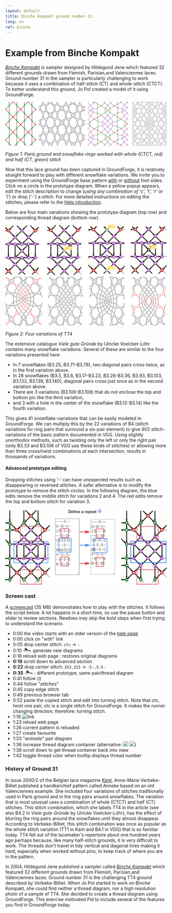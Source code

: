 ```yaml
---
layout: default
title: Binche Kompakt ground number 31
lang: en
ref: binche
---
```


Example from Binche Kompakt
===========================
 [_Binche Kompakt_](https://www.deutscher-kloeppelverband.de/katalog/) is sampler designed by Hildegund Jene which featured 32 different grounds drawn from Flemish, Parisian,and Valenciennes laces.  Ground number 31 in the sampler is particularly challenging to work because it uses a combination of half-stitch (CT) and whole-stitch (CTCT). To better understand this ground, Jo Pol created a model of it using GroundForge.

![](images/kompakt-31-challenge.png)

_Figure 1: Paris ground and snowflake rings worked with whole (CTCT, red) and half (CT, green) stitch_

Now that this lace ground has been captured in GroundForge, it is relatively straight forward to play with different snowflake variations. 
We invite you to experiment using the GroundForge base pattern [with] or [without] foot sides.  Click on a circle in the prototype diagram.  When a yellow popup appears, edit the stitch description to change (_using any combination of 'c', 't', 'r' or 'l'_) or drop (_'-'_) a stitch.  For more detailed instructions on editing the stitches, please refer to the [Help introduction](index). 

Below are four main variations showing the prototype diagram (top row) and corresponding thread diagram (bottom row).

![](images/kompakt-31.png)

_Figure 2: Four variations of TT4_

The extensive catalogue _Viele gute Gründe_ by Ulricke Voelcker-Löhr contains many snowflake variations.  Several of these are similar to the four variations presented here:
* In 7 snowflakes (B3.25, B3.71-B3.76), two diagonal pairs cross twice, as in the first variation above.
* In 28 snowflakes (B3.5, B3.6, B3.17-B3.23, B3.26-B3.36, B3.93, B3.103, B3.132, B3.139, B3.140), diagonal pairs cross just once as in the second variation above.
* There are 3 variations (B3.106-B3.108) that do not enclose the top and bottom pin like the third variation,
* and 3 with a hole in the center of the snowflake (B3.12-B3.14) like the fourth variation. 
 
 This gives 41 snowflake-variations that can be easily modeled in GroundForge. We can multiply this by the 22 variations of B4 (stitch variations for ring pairs that surround a six-pair element) to give 902 stitch-variations of the basic pattern documented in VGG.  Using slightly unorthodox methods, such as twisting only the left or only the right pair (only B3.33 and B3.106 of VGG use these kinds of stitches) or allowing more than three cross/twist combinations at each intersection, results in thousands of variations.

[without]: /GroundForge/tiles?patchWidth=19&patchHeight=22&d1=ctct&e2=ct&c2=ct&a2=lct&f3=ctct&d3=ctc&b3=ctct&a3=ct&e4=ctc&c4=ctc&f5=ctc&e5=ctc&d5=ctc&c5=ctc&b5=ctc&a5=ct&d6=ctc&f7=ctc&e7=ctc&d7=ctc&c7=ctc&b7=ctc&a7=rct&e8=ctc&c8=ctc&a8=ct&f9=lctct&d9=ctc&b9=rctct&e10=lct&c10=rct&a10=ct&tile=---5--,D-B-C-,15-5-5,--5-5-,C63532,---5--,AAB3CD,8-5-5-,-5-5-5,B-5-5-&footsideStitch=ctctt&tileStitch=ctc&headsideStitch=ctctt&shiftColsSW=0&shiftRowsSW=10&shiftColsSE=6&shiftRowsSE=5
[with]: /GroundForge/tiles?patchWidth=19&patchHeight=21&y1=ctcttr&g1=ctct&a1=ctcttl&x2=ctc&w2=ctc&h2=ct&f2=ct&d2=ct&c2=ctc&b2=ctc&x3=ctcrr&w3=ctc&i3=ctct&g3=ctc&e3=ctct&d3=ct&c3=ctc&b3=ctcll&y4=ctcttr&x4=ctc&w4=ctc&h4=ctc&f4=ctc&c4=ctc&b4=ctc&a4=ctcttl&i5=ctc&h5=ctc&g5=ctc&f5=ctc&e5=ctc&d5=ct&g6=ctc&y7=ctcttr&x7=ctcrr&w7=ctc&i7=ctcr&h7=ctc&g7=ctc&f7=ctc&e7=ctcl&d7=ct&c7=ctc&b7=ctcll&a7=ctcttl&x8=ctc&w8=ctc&h8=ctcr&f8=ctcl&d8=ct&c8=ctc&b8=ctc&i9=ctct&g9=ctct&e9=ctct&x10=ctcrr&w10=ctc&h10=ct&f10=ct&d10=ct&c10=ctc&b10=ctcll&footside=B--,XCD,-11,B88,XXX,---,AAA,X78,X--,-AA&tile=---5--,D-B-C-,15-5-5,--5-5-,C63532,---5--,AAB3CD,8-5-5-,-5-5-5,B-5-5-&headside=--C,ABX,88-,11C,XXX,---,DDD,14X,--X,DD-&footsideStitch=ctct&tileStitch=ctc&headsideStitch=ctct&shiftColsSW=0&shiftRowsSW=10&shiftColsSE=6&shiftRowsSE=5

#### Advanced prototype editing
Dropping stitches using '-' can have unexpected results such as disappearing or reversed stitches. A safer alternative is to modify the prototype to remove the stitch circles.  In the following diagram, the blue edits remove the middle stitch for variations 2 and 4.  The red edits remove the top and bottom stitch for variation 3.

![](images/drop-stitches.png) 

### Screen cast

A [screencast](https://github.com/d-bl/GroundForge/releases/download/2019-Q2/BK-31.mp4) (35 MB) demonstrates how to play with the stitches.  It follows the script below.  A lot happens in a short time, so use the pause button and slider to review sections. 
Newbies may skip the bold steps when first trying to understand the scenario.

* 0:00 the video starts with an older version of the [help page](https://github.com/d-bl/GroundForge/blob/oidfa-article/docs/help/index.md)
* 0:00 click on "_with_" link
* 0:05 drop center stitch: `ctc` -> `-`
* 0:10 ![wand](../images/wand.png) generate new diagrams
* 0:18 reload web page : restores original diagrams
* **0:19** scroll down to advanced section
* **0:22** drop center stitch: `353,153` -> `-5-,5-5-`
* **0:35** ![wand](../images/wand.png) : different prototype, same pair/thread diagram
* 0:41 follow (i)
* 0:44 follow "_stitches_"
* 0:45 copy edge stitch
* 0:49 previous browser tab
* 0:52 paste the copied stitch and edit into turning stitch.
       Note that ctc, twist one pair, ctc is a single stitch for GroundForge.
       It makes the runner changing direction, therefore: turning stitch. 
* 1:19 ![link](../images/link.png)
* 1:23 reload web page
* 1:26 current pattern is reloaded
* 1:27 create favourite
* 1:33 "_animate_" pair diagram
* 1:36 increase thread diagram container (alternative: ![](../images/size-inc.jpg) ![](../images/size-dec.jpg))
* 1:38 scroll down to get thread container back into view
* 1:42 toggle thread color when tooltip displays thread number

### History of Ground 31

In issue 2000/2 of the Belgian lace magazine [_Kant_](https://www.kantcentrum.eu/en/magazine), Anne-Marie Verbeke-Billiet published a handkerchief pattern called _Anneke_ based on an old Valenciennes example.  She included four variations of stitches traditionally used in Paris ground and in the ring pairs around snowflakes.  The variation that is most unusual uses a combination of whole (CTCT) and half (CT) stitches.  This stitch combination, which she labels TT4 in the article (see also B4.2 in _Viele gute Gründe_ by Ulricke Voelcker-Löhr), has the effect of blurring the ring pairs around the snowflakes until they almost disappear.  According to Verbeke-Billiet, this stitch combination was once as popular as the whole stitch variation (TT1 in Kant and B4.1 in VGG) that is so familiar today. TT4 fell out of the lacemaker's repertoire about one hundred years ago perhaps because, like many half-stitch grounds, it is very difficult to work. The threads don't travel in tidy vertical and diagonal lines making it hard, especially when worked without pins, to keep track of where you are in the pattern.
 
In 2004, Hildegund Jene published a sampler called [_Binche Kompakt_](https://www.deutscher-kloeppelverband.de/katalog/) which featured 32 different grounds drawn from Flemish, Parisian,and Valenciennes laces.  Ground number 31 is the challenging TT4 ground described by Verbeke-Billiet.  When Jo Pol started to work on Binche Kompakt, she could find neither a thread diagram, nor a high resolution photo of a sample of TT4.  She decided to create a thread diagram using GroundForge.  This exercise motivated Pol to include several of the features you find in GroundForge today.  